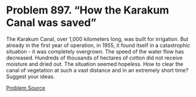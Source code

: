 # Problem 897. “How the Karakum Canal was saved”

The Karakum Canal, over 1,000 kilometers long, was built for irrigation. But already in the first year of operation, in 1955, it found itself in a catastrophic situation - it was completely overgrown. The speed of the water flow has decreased. Hundreds of thousands of hectares of cotton did not receive moisture and dried out. The situation seemed hopeless. How to clear the canal of vegetation at such a vast distance and in an extremely short time? Suggest your ideas.

[Problem Source](https://www.trizland.ru/tasks/1674/)